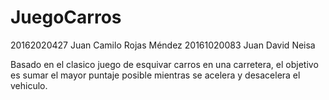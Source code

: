 # JuegoCarros

20162020427 Juan Camilo Rojas Méndez 20161020083 Juan David Neisa

Basado en el clasico juego de esquivar carros en una carretera, el objetivo es sumar el mayor puntaje posible mientras se acelera y desacelera el vehiculo.
